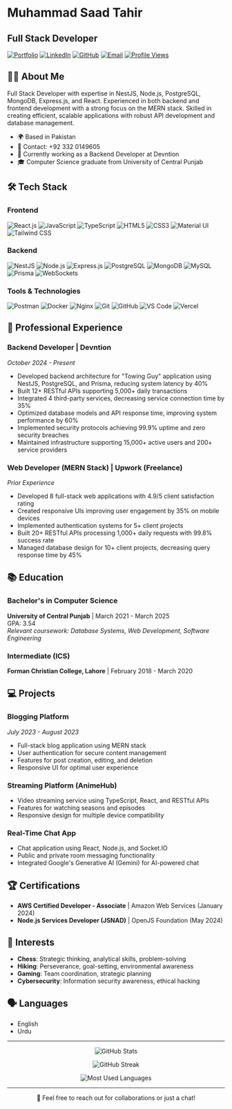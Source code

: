 # Muhammad Saad Tahir
## Full Stack Developer

[![Portfolio](https://img.shields.io/badge/Portfolio-Visit-brightgreen)](https://portfolio-eight-nu-90.vercel.app/)
[![LinkedIn](https://img.shields.io/badge/LinkedIn-Connect-blue)](https://linkedin.com/in/saadtahir69)
[![GitHub](https://img.shields.io/badge/GitHub-saadtahir995-black)](https://github.com/saadtahir995)
[![Email](https://img.shields.io/badge/Email-saadtahir5665%40gmail.com-red)](mailto:saadtahir5665@gmail.com)
[![Profile Views](https://komarev.com/ghpvc/?username=saadtahir995&color=blueviolet&style=flat)](https://github.com/saadtahir995)

## 👨‍💻 About Me

Full Stack Developer with expertise in NestJS, Node.js, PostgreSQL, MongoDB, Express.js, and React. Experienced in both backend and frontend development with a strong focus on the MERN stack. Skilled in creating efficient, scalable applications with robust API development and database management.

- 🌍 Based in Pakistan
- 📱 Contact: +92 332 0149605
- 💼 Currently working as a Backend Developer at Devntion
- 🎓 Computer Science graduate from University of Central Punjab

## 🛠️ Tech Stack

### Frontend
![React.js](https://img.shields.io/badge/React.js-61DAFB?style=flat&logo=react&logoColor=black)
![JavaScript](https://img.shields.io/badge/JavaScript-F7DF1E?style=flat&logo=javascript&logoColor=black)
![TypeScript](https://img.shields.io/badge/TypeScript-3178C6?style=flat&logo=typescript&logoColor=white)
![HTML5](https://img.shields.io/badge/HTML5-E34F26?style=flat&logo=html5&logoColor=white)
![CSS3](https://img.shields.io/badge/CSS3-1572B6?style=flat&logo=css3&logoColor=white)
![Material UI](https://img.shields.io/badge/Material_UI-0081CB?style=flat&logo=mui&logoColor=white)
![Tailwind CSS](https://img.shields.io/badge/Tailwind_CSS-38B2AC?style=flat&logo=tailwind-css&logoColor=white)

### Backend
![NestJS](https://img.shields.io/badge/NestJS-E0234E?style=flat&logo=nestjs&logoColor=white)
![Node.js](https://img.shields.io/badge/Node.js-339933?style=flat&logo=node.js&logoColor=white)
![Express.js](https://img.shields.io/badge/Express.js-000000?style=flat&logo=express&logoColor=white)
![PostgreSQL](https://img.shields.io/badge/PostgreSQL-336791?style=flat&logo=postgresql&logoColor=white)
![MongoDB](https://img.shields.io/badge/MongoDB-47A248?style=flat&logo=mongodb&logoColor=white)
![MySQL](https://img.shields.io/badge/MySQL-4479A1?style=flat&logo=mysql&logoColor=white)
![Prisma](https://img.shields.io/badge/Prisma-2D3748?style=flat&logo=prisma&logoColor=white)
![WebSockets](https://img.shields.io/badge/WebSockets-010101?style=flat&logo=socket.io&logoColor=white)

### Tools & Technologies
![Postman](https://img.shields.io/badge/Postman-FF6C37?style=flat&logo=postman&logoColor=white)
![Docker](https://img.shields.io/badge/Docker-2496ED?style=flat&logo=docker&logoColor=white)
![Nginx](https://img.shields.io/badge/Nginx-009639?style=flat&logo=nginx&logoColor=white)
![Git](https://img.shields.io/badge/Git-F05032?style=flat&logo=git&logoColor=white)
![GitHub](https://img.shields.io/badge/GitHub-181717?style=flat&logo=github&logoColor=white)
![VS Code](https://img.shields.io/badge/VS_Code-007ACC?style=flat&logo=visual-studio-code&logoColor=white)
![Vercel](https://img.shields.io/badge/Vercel-000000?style=flat&logo=vercel&logoColor=white)

## 🚀 Professional Experience

### Backend Developer | Devntion
*October 2024 - Present*

- Developed backend architecture for "Towing Guy" application using NestJS, PostgreSQL, and Prisma, reducing system latency by 40%
- Built 12+ RESTful APIs supporting 5,000+ daily transactions
- Integrated 4 third-party services, decreasing service connection time by 35%
- Optimized database models and API response time, improving system performance by 60%
- Implemented security protocols achieving 99.9% uptime and zero security breaches
- Maintained infrastructure supporting 15,000+ active users and 200+ service providers

### Web Developer (MERN Stack) | Upwork (Freelance)
*Prior Experience*

- Developed 8 full-stack web applications with 4.9/5 client satisfaction rating
- Created responsive UIs improving user engagement by 35% on mobile devices
- Implemented authentication systems for 5+ client projects
- Built 20+ RESTful APIs processing 1,000+ daily requests with 99.8% success rate
- Managed database design for 10+ client projects, decreasing query response time by 45%

## 📚 Education

### Bachelor's in Computer Science
**University of Central Punjab** | March 2021 - March 2025  
GPA: 3.54  
*Relevant coursework: Database Systems, Web Development, Software Engineering*

### Intermediate (ICS)
**Forman Christian College, Lahore** | February 2018 - March 2020

## 💻 Projects

### Blogging Platform
*July 2023 - August 2023*
- Full-stack blog application using MERN stack
- User authentication for secure content management
- Features for post creation, editing, and deletion
- Responsive UI for optimal user experience

### Streaming Platform (AnimeHub)
- Video streaming service using TypeScript, React, and RESTful APIs
- Features for watching seasons and episodes
- Responsive design for multiple device compatibility

### Real-Time Chat App
- Chat application using React, Node.js, and Socket.IO
- Public and private room messaging functionality
- Integrated Google's Generative AI (Gemini) for AI-powered chat

## 🏆 Certifications

- **AWS Certified Developer - Associate** | Amazon Web Services (January 2024)
- **Node.js Services Developer (JSNAD)** | OpenJS Foundation (May 2024)

## 🌟 Interests

- **Chess**: Strategic thinking, analytical skills, problem-solving
- **Hiking**: Perseverance, goal-setting, environmental awareness
- **Gaming**: Team coordination, strategic planning
- **Cybersecurity**: Information security awareness, ethical hacking

## 🗣️ Languages

- English
- Urdu

---

<p align="center">
  <img src="https://github-readme-stats.vercel.app/api?username=saadtahir995&show_icons=true&theme=radical" alt="GitHub Stats" />
</p>

<p align="center">
  <img src="https://github-readme-streak-stats.herokuapp.com/?user=saadtahir995&theme=radical" alt="GitHub Streak" />
</p>

<p align="center">
  <img src="https://github-readme-stats.vercel.app/api/top-langs/?username=saadtahir995&layout=compact&theme=radical" alt="Most Used Languages" />
</p>

---

<p align="center">💬 Feel free to reach out for collaborations or just a chat!</p>
